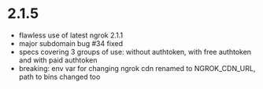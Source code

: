 2.1.5
==================

 * flawless use of latest ngrok 2.1.1
 * major subdomain bug #34 fixed
 * specs covering 3 groups of use: without authtoken, with free authtoken and with paid authtoken
 * breaking: env var for changing ngrok cdn renamed to NGROK_CDN_URL, path to bins changed too